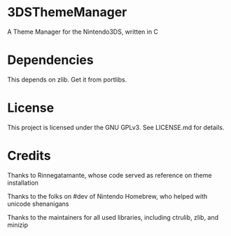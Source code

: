 # 3DSThemeManager
A Theme Manager for the Nintendo3DS, written in C

# Dependencies
This depends on zlib. Get it from portlibs.

# License
This project is licensed under the GNU GPLv3. See LICENSE.md for details.

# Credits
Thanks to Rinnegatamante, whose code served as reference on theme installation

Thanks to the folks on #dev of Nintendo Homebrew, who helped with unicode shenanigans

Thanks to the maintainers for all used libraries, including ctrulib, zlib, and minizip
